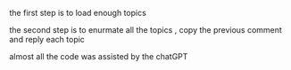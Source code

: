 the first step is to load enough topics

the second step is to enurmate all the topics , copy the previous comment and reply each topic

almost all the code was assisted by the chatGPT 
